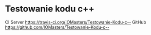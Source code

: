 Testowanie kodu c++
===================
CI Server https://travis-ci.org/IOMasters/Testowanie-Kodu-c--
GitHub https://github.com/IOMasters/Testowanie-Kodu-c--
